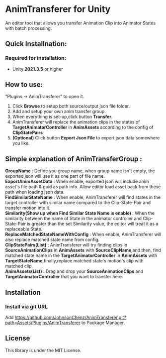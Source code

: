 # AnimTransferer for Unity
An editor tool that allows you transfer Animation Clip into Animator States with batch processing.

## Quick Installnation:

### Required for installation:
- Unity **2021.3.5** or higher

## How to use:
"Plugins -> AnimTransferer" to open it.
1. Click **Browse** to setup both source/output json file folder.
2. Add and setup your own anim transfer group.
3. When everything is set-up,click button **Transfer**.
4. AnimTransferer will replace the animation clips in the states of **TargetAnimatorController** in **AnimAssets** according to the config of **ClipStatePairs**
5. **(Optional)** Click button **Export Json File** to export json data somewhere you like. 

## Simple explanation of AnimTransferGroup :
**GroupName** : Define you group name, when group name isn't empty, the exported json will use it as one part of file name.  
**ExportAnimAssetData** : When enable, exported json will include anim asset's file path & guid as path info. Allow editor load asset back from these path when loading json data.  
**FindSimilarStateName** : When enable, AnimTransferer will find states in the target controller with similar name compared to the Clip-State-Pair and transfer motion into it.  
**Similarity(Show up when Find Similar State Name is enable)** : When the similarity between the name of State in the animator controller  and Clip-State-Pair is greater than the set Similarity value, the editor will treat it as a replaceable State.  
**ReplaceMatchedStateNameWithConfig** : When enable, AnimTransferer will also replace matched state name from config.  
**ClipStatePairs(List)** : AnimTransferer will try finding clips in **SourceAnimationClips** in **AnimAssets** with **SourceClipName**,and then, find matched state name in the **TargetAnimatorController** in **AnimAssets** with **TargetStateName**,finally,replace matched state's motion's clip with matched clip.  
**AnimAssets(List)** : Drag and drop your **SourceAnimationClips** and **TargetAnimatorController** that you want to transfer here.

## Installation
### Install via git URL  
Add https://github.com/JohnsonChenz/AnimTransferer.git?path=Assets/Plugins/AnimTransferer to Package Manager.

## License
This library is under the MIT License.